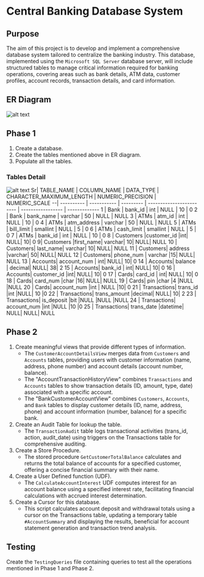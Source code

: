# Central Banking Database System
## Purpose
The aim of this project is to develop and implement a comprehensive database system tailored to centralize the banking industry. This database, implemented using the `Microsoft SQL Server` database server, will include structured tables to manage critical information required for banking operations, covering areas such as bank details, ATM data, customer profiles, account records, transaction details, and card information.

## ER Diagram
![alt text](https://github.com/Krish-oo7/Central_Banking_Database_System/blob/main/Misc/ER%20Diagram.png)

## Phase 1
1. Create a database.
2. Create the tables mentioned above in ER diagram.
3. Populate all the tables.

### Tables Detail
![alt text](https://github.com/Krish-oo7/Central_Banking_Database_System/blob/main/Misc/Tables.png)
Sr| TABLE_NAME | COLUMN_NAME | DATA_TYPE | CHARACTER_MAXIMUM_LENGTH | NUMERIC_PRECISION | NUMERIC_SCALE
--| ---------- | ----------- | --------- | ------------------------ | ----------------- | -------------
1 |    Bank	   |   bank_id   |   int	  |           NULL	        |        10	       |     0
2 |    Bank	   |  bank_name  |  varchar  |            50	           |       NULL	       |    NULL
3 |    ATMs	   |   atm_id	  |   int	  |           NULL	        |        10	       |     0
4 |    ATMs	   | atm_address |  varchar  |            50	           |        NULL	    |    NULL
5 |    ATMs	   | bill_limit  | smallint  |           NULL	        |         5         |     0
6 |    ATMs	   | cash_limit  | smallint  |           NULL	        |         5 	       |     0
7 |    ATMs	   |   bank_id	  |   int	  |           NULL	        |        10	       |     0
8 | Customers	|customer_id	|int|	NULL|	10|	0
9| Customers	|first_name|	varchar|	10|	NULL|	NULL
10 | Customers|	last_name|	varchar|	10|	NULL|	NULL
11 | Customers|	address	|varchar|	50|	NULL|	NULL
12 | Customers|	phone_num |	varchar	|15|	NULL|	NULL
13 | Accounts|	account_num |	int|	NULL|	10|	0
14 | Accounts|	balance	  |  decimal|	NULL|	38|	2
15 | Accounts|	bank_id	  |  int|	NULL|	10|	0
16 | Accounts|	customer_id	|int|	NULL|	10|	0
17 | Cards|	card_id	   |  int|	NULL|	10|	0
18 | Cards|	card_num	|char	|16|	NULL|	NULL
19 | Cards|	pin	|char	|4	|NULL	|NULL
20 | Cards|	account_num	|int	| NULL	|10|	0
21 | Transactions|	trans_id	|int	|NULL|	10	|0
22 | Transactions|	trans_amount	|decimal|	NULL|	10|	2
23 | Transactions|	is_deposit	|bit	|NULL	|NULL	|NULL
24 | Transactions|	account_num	|int	|NULL	|10	|0
25 | Transactions|	trans_date	|datetime|	NULL|	NULL|	NULL

## Phase 2
1. Create meaningful views that provide different types of information.
   - The `CustomerAccountDetailsView` merges data from `Customers` and `Accounts` tables, providing users with customer information (name, address, phone number) and account details (account number, balance).
   - The "AccountTransactionHistoryView" combines `Transactions` and `Accounts` tables to show transaction details (ID, amount, type, date) associated with a specific account.
   - The "BankCustomerAccountView" combines `Customers`, `Accounts`, and `Bank` tables to display customer details (ID, name, address, phone) and account information (number, balance) for a specific bank.
2. Create an Audit Table for lookup the table.
   - The `TransactionAudit` table logs transactional activities (trans_id, action, audit_date) using triggers on the Transactions table for comprehensive auditing.
3. Create a Store Procedure.
   - The stored procedure `GetCustomerTotalBalance` calculates and returns the total balance of accounts for a specified customer, offering a concise financial summary with their name.
4. Create a User Defined function (UDF).
   - The `CalculateAccountInterest` UDF computes interest for an account balance using a specified interest rate, facilitating financial calculations with accrued interest determination.
5. Create a Cursor for this database.
   - This script calculates account deposit and withdrawal totals using a cursor on the Transactions table, updating a temporary table `#AccountSummary` and displaying the results, beneficial for account statement generation and transaction trend analysis.
  
## Testing
Create the `TestingQueries` file containing queries to test all the operations mentioned in Phase 1 and Phase 2.

